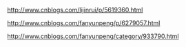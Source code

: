 http://www.cnblogs.com/lijinrui/p/5619360.html

http://www.cnblogs.com/fanyunpeng/p/6279057.html

http://www.cnblogs.com/fanyunpeng/category/933790.html
